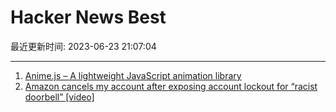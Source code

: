 # Hacker News Best

最近更新时间: 2023-06-23 21:07:04

--- 
1. [Anime.js – A lightweight JavaScript animation library](https://animejs.com/) 
2. [Amazon cancels my account after exposing account lockout for “racist doorbell” [video]](https://www.youtube.com/watch?v=Kcohq313q00) 
